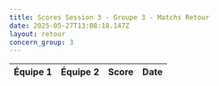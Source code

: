 ```yaml
---
title: Scores Session 3 - Groupe 3 - Matchs Retour
date: 2025-05-27T13:08:18.147Z
layout: retour
concern_group: 3
---
```




| Équipe 1 | Équipe 2 | Score | Date |
|----------|----------|-------|------|

